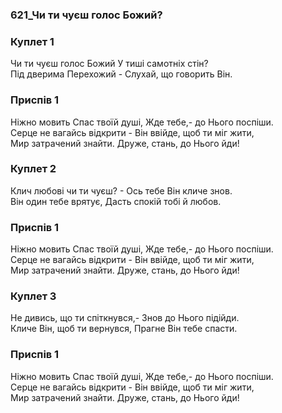 ### 621_Чи ти чуєш голос Божий?
### Куплет 1
Чи ти чуєш голос Божий У тиші самотніх стін? <br/>Під дверима Перехожий - Слухай, що говорить Він.
### Приспів 1
Ніжно мовить Спас твоїй душі, Жде тебе,- до Нього поспіши. <br/>Серце не вагайсь відкрити - Він ввійде, щоб ти міг жити, <br/>Мир затрачений знайти. Друже, стань, до Нього йди!
### Куплет 2
Клич любові чи ти чуєш? - Ось тебе Він кличе знов. <br/>Він один тебе врятує, Дасть спокій тобі й любов.
### Приспів 1
Ніжно мовить Спас твоїй душі, Жде тебе,- до Нього поспіши. <br/>Серце не вагайсь відкрити - Він ввійде, щоб ти міг жити, <br/>Мир затрачений знайти. Друже, стань, до Нього йди!
### Куплет 3
Не дивись, що ти спіткнувся,- Знов до Нього підійди. <br/>Кличе Він, щоб ти вернувся, Прагне Він тебе спасти.
### Приспів 1
Ніжно мовить Спас твоїй душі, Жде тебе,- до Нього поспіши. <br/>Серце не вагайсь відкрити - Він ввійде, щоб ти міг жити, <br/>Мир затрачений знайти. Друже, стань, до Нього йди!
